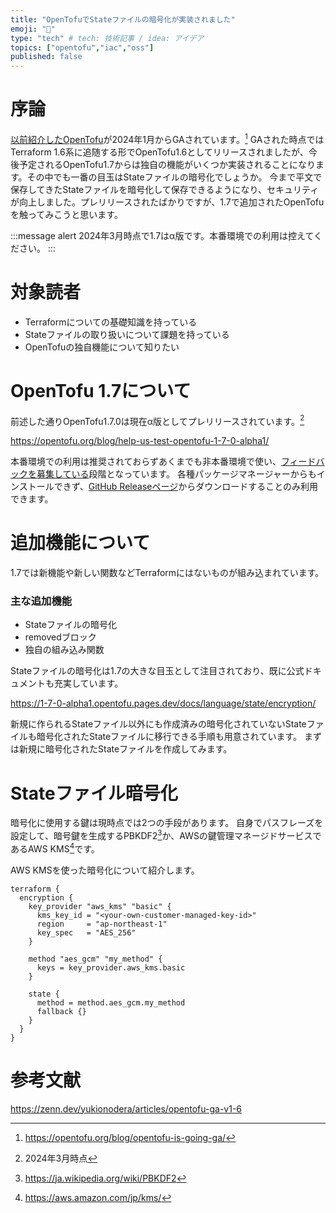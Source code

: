 ```yaml
---
title: "OpenTofuでStateファイルの暗号化が実装されました"
emoji: "📛"
type: "tech" # tech: 技術記事 / idea: アイデア
topics: ["opentofu","iac","oss"]
published: false
---
```


# 序論
[以前紹介したOpenTofu](https://zenn.dev/yuta28/articles/fork-opentf-from-terraform)が2024年1月からGAされています。[^1]
GAされた時点ではTerraform 1.6系に追随する形でOpenTofu1.6としてリリースされましたが、今後予定されるOpenTofu1.7からは独自の機能がいくつか実装されることになります。その中でも一番の目玉はStateファイルの暗号化でしょうか。
今まで平文で保存してきたStateファイルを暗号化して保存できるようになり、セキュリティが向上しました。プレリリースされたばかりですが、1.7で追加されたOpenTofuを触ってみこうと思います。

:::message alert
2024年3月時点で1.7はα版です。本番環境での利用は控えてください。
:::

[^1]: https://opentofu.org/blog/opentofu-is-going-ga/

# 対象読者
- Terraformについての基礎知識を持っている
- Stateファイルの取り扱いについて課題を持っている
- OpenTofuの独自機能について知りたい

# OpenTofu 1.7について
前述した通りOpenTofu1.7.0は現在α版としてプレリリースされています。[^2]

https://opentofu.org/blog/help-us-test-opentofu-1-7-0-alpha1/

本番環境での利用は推奨されておらずあくまでも非本番環境で使い、[フィードバックを募集している](https://github.com/opentofu/opentofu/issues/new?assignees=&labels=preview-release-feedback&projects=&template=1_7_0_alpha1_feedback.yml)段階となっています。
各種パッケージマネージャーからもインストールできず、[GitHub Releaseページ](https://github.com/opentofu/opentofu/releases/tag/v1.7.0-alpha1)からダウンロードすることのみ利用できます。

[^2]: 2024年3月時点

# 追加機能について
1.7では新機能や新しい関数などTerraformにはないものが組み込まれています。

### 主な追加機能

- Stateファイルの暗号化
- removedブロック
- 独自の組み込み関数

Stateファイルの暗号化は1.7の大きな目玉として注目されており、既に公式ドキュメントも充実しています。

https://1-7-0-alpha1.opentofu.pages.dev/docs/language/state/encryption/

新規に作られるStateファイル以外にも作成済みの暗号化されていないStateファイルも暗号化されたStateファイルに移行できる手順も用意されています。
まずは新規に暗号化されたStateファイルを作成してみます。

# Stateファイル暗号化
暗号化に使用する鍵は現時点では2つの手段があります。
自身でパスフレーズを設定して、暗号鍵を生成するPBKDF2[^3]か、AWSの鍵管理マネージドサービスであるAWS KMS[^4]です。

[^3]: https://ja.wikipedia.org/wiki/PBKDF2
[^4]: https://aws.amazon.com/jp/kms/

AWS KMSを使った暗号化について紹介します。

```hcl
terraform {
  encryption {
    key_provider "aws_kms" "basic" {
      kms_key_id = "<your-own-customer-managed-key-id>"
      region     = "ap-northeast-1"
      key_spec   = "AES_256"
    }

    method "aes_gcm" "my_method" {
      keys = key_provider.aws_kms.basic
    }

    state {
      method = method.aes_gcm.my_method
      fallback {}
    }
  }
}
```

# 参考文献
https://zenn.dev/yukionodera/articles/opentofu-ga-v1-6